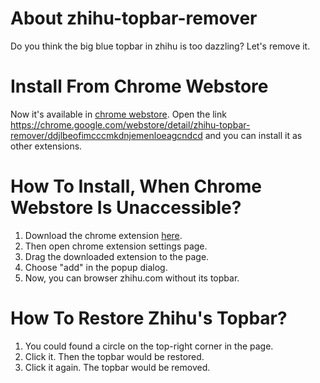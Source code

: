 # About zhihu-topbar-remover
Do you think the big blue topbar in zhihu is too dazzling? Let's remove it.

# Install From Chrome Webstore
Now it's available in [chrome webstore](https://chrome.google.com/webstore/detail/zhihu-topbar-remover/ddjlbeofimcccmkdnjemenloeagcndcd). Open the link <https://chrome.google.com/webstore/detail/zhihu-topbar-remover/ddjlbeofimcccmkdnjemenloeagcndcd> and you can install it as other extensions.

# How To Install, When Chrome Webstore Is Unaccessible?
1. Download the chrome extension [here](https://github.com/Clarence-pan/zhihu-topbar-remover/blob/master/packaged/zhihu-topbar-remover.crx?raw=true).
2. Then open chrome extension settings page.
3. Drag the downloaded extension to the page.
4. Choose "add" in the popup dialog.
5. Now, you can browser zhihu.com without its topbar.

# How To Restore Zhihu's Topbar?
1. You could found a circle on the top-right corner in the page.
2. Click it. Then the topbar would be restored.
3. Click it again. The topbar would be removed.


